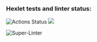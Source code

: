 ### Hexlet tests and linter status:
![Actions Status](/workflows/hexlet-check/badge.svg)
<a href="https://codeclimate.com/github/codeclimate/codeclimate/maintainability"><img src="https://api.codeclimate.com/v1/badges/a99a88d28ad37a79dbf6/maintainability" /></a>

![Super-Linter](https://github.com/LainVellio/frontend-project-lvl1/workflows/Super-Linter/badge.svg)